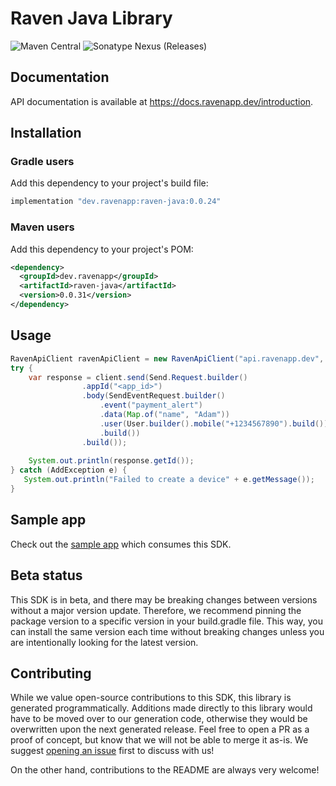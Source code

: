 # Raven Java Library

![Maven Central](https://img.shields.io/maven-central/v/dev.ravenapp/raven-java) 
![Sonatype Nexus (Releases)](https://img.shields.io/nexus/r/dev.ravenapp/raven-java?server=https%3A%2F%2Fs01.oss.sonatype.org)

## Documentation

API documentation is available at <https://docs.ravenapp.dev/introduction>.

## Installation

### Gradle users

Add this dependency to your project's build file:

```groovy
implementation "dev.ravenapp:raven-java:0.0.24"
```

### Maven users

Add this dependency to your project's POM:

```xml
<dependency>
  <groupId>dev.ravenapp</groupId>
  <artifactId>raven-java</artifactId>
  <version>0.0.31</version>
</dependency>
```

## Usage

```java
RavenApiClient ravenApiClient = new RavenApiClient("api.ravenapp.dev", Authorization.of("AuthKey <auth>"));
try {
    var response = client.send(Send.Request.builder()
                .appId("<app_id>")
                .body(SendEventRequest.builder()
                    .event("payment_alert")
                    .data(Map.of("name", "Adam"))
                    .user(User.builder().mobile("+1234567890").build())
                    .build())
                .build());
    
    System.out.println(response.getId());
} catch (AddException e) {
   System.out.println("Failed to create a device" + e.getMessage());
}
```

## Sample app

Check out the [sample app](sample-app/src/main/java/sample/App.java) which consumes this SDK.

## Beta status

This SDK is in beta, and there may be breaking changes between versions without a major version update. Therefore, we recommend pinning the package version to a specific version in your build.gradle file. This way, you can install the same version each time without breaking changes unless you are intentionally looking for the latest version.

## Contributing

While we value open-source contributions to this SDK, this library is generated programmatically. Additions made directly to this library would have to be moved over to our generation code, otherwise they would be overwritten upon the next generated release. Feel free to open a PR as a proof of concept, but know that we will not be able to merge it as-is. We suggest [opening an issue](https://github.com/ravenappdev/raven-java) first to discuss with us!

On the other hand, contributions to the README are always very welcome!

